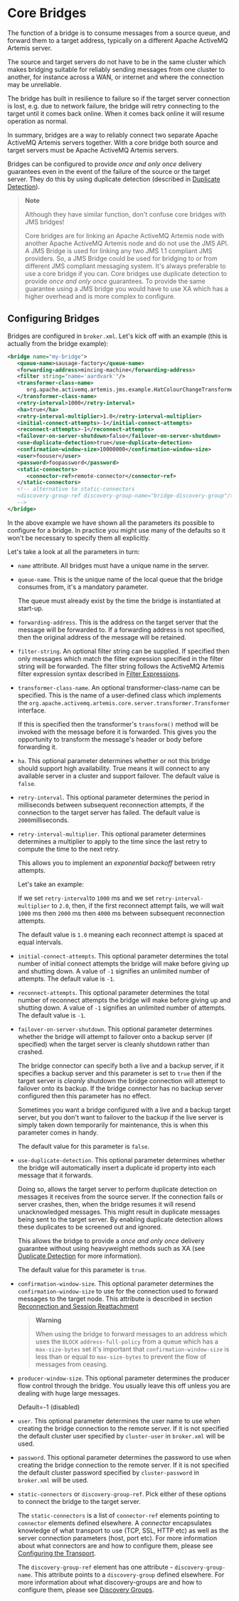 # Core Bridges

The function of a bridge is to consume messages from a source queue, and
forward them to a target address, typically on a different Apache ActiveMQ Artemis
server.

The source and target servers do not have to be in the same cluster
which makes bridging suitable for reliably sending messages from one
cluster to another, for instance across a WAN, or internet and where the
connection may be unreliable.

The bridge has built in resilience to failure so if the target server
connection is lost, e.g. due to network failure, the bridge will retry
connecting to the target until it comes back online. When it comes back
online it will resume operation as normal.

In summary, bridges are a way to reliably connect two separate Apache ActiveMQ Artemis
servers together. With a core bridge both source and target servers must
be Apache ActiveMQ Artemis servers.

Bridges can be configured to provide *once and only once* delivery
guarantees even in the event of the failure of the source or the target
server. They do this by using duplicate detection (described in [Duplicate Detection](duplicate-detection.md)).

> **Note**
>
> Although they have similar function, don't confuse core bridges with
> JMS bridges!
>
> Core bridges are for linking an Apache ActiveMQ Artemis node with another Apache ActiveMQ Artemis
> node and do not use the JMS API. A JMS Bridge is used for linking any
> two JMS 1.1 compliant JMS providers. So, a JMS Bridge could be used
> for bridging to or from different JMS compliant messaging system. It's
> always preferable to use a core bridge if you can. Core bridges use
> duplicate detection to provide *once and only once* guarantees. To
> provide the same guarantee using a JMS bridge you would have to use XA
> which has a higher overhead and is more complex to configure.

## Configuring Bridges

Bridges are configured in `broker.xml`. Let's kick off
with an example (this is actually from the bridge example):

```xml
<bridge name="my-bridge">
   <queue-name>sausage-factory</queue-name>
   <forwarding-address>mincing-machine</forwarding-address>
   <filter string="name='aardvark'"/>
   <transformer-class-name>
      org.apache.activemq.artemis.jms.example.HatColourChangeTransformer
   </transformer-class-name>
   <retry-interval>1000</retry-interval>
   <ha>true</ha>
   <retry-interval-multiplier>1.0</retry-interval-multiplier>
   <initial-connect-attempts>-1</initial-connect-attempts>
   <reconnect-attempts>-1</reconnect-attempts>
   <failover-on-server-shutdown>false</failover-on-server-shutdown>
   <use-duplicate-detection>true</use-duplicate-detection>
   <confirmation-window-size>10000000</confirmation-window-size>
   <user>foouser</user>
   <password>foopassword</password>
   <static-connectors>
      <connector-ref>remote-connector</connector-ref>
   </static-connectors>
   <!-- alternative to static-connectors
   <discovery-group-ref discovery-group-name="bridge-discovery-group"/>
   -->
</bridge>
```

In the above example we have shown all the parameters its possible to
configure for a bridge. In practice you might use many of the defaults
so it won't be necessary to specify them all explicitly.

Let's take a look at all the parameters in turn:

-   `name` attribute. All bridges must have a unique name in the server.

-   `queue-name`. This is the unique name of the local queue that the
    bridge consumes from, it's a mandatory parameter.

    The queue must already exist by the time the bridge is instantiated
    at start-up.

-   `forwarding-address`. This is the address on the target server that
    the message will be forwarded to. If a forwarding address is not
    specified, then the original address of the message will be
    retained.

-   `filter-string`. An optional filter string can be supplied. If
    specified then only messages which match the filter expression
    specified in the filter string will be forwarded. The filter string
    follows the ActiveMQ Artemis filter expression syntax described in [Filter Expressions](filter-expressions.md).

-   `transformer-class-name`. An optional transformer-class-name can be
    specified. This is the name of a user-defined class which implements
    the `org.apache.activemq.artemis.core.server.transformer.Transformer` interface.

    If this is specified then the transformer's `transform()` method
    will be invoked with the message before it is forwarded. This gives
    you the opportunity to transform the message's header or body before
    forwarding it.

-   `ha`. This optional parameter determines whether or not this bridge
    should support high availability. True means it will connect to any
    available server in a cluster and support failover. The default
    value is `false`.

-   `retry-interval`. This optional parameter determines the period in
    milliseconds between subsequent reconnection attempts, if the
    connection to the target server has failed. The default value is
    `2000`milliseconds.

-   `retry-interval-multiplier`. This optional parameter determines
    determines a multiplier to apply to the time since the last retry to
    compute the time to the next retry.

    This allows you to implement an *exponential backoff* between retry
    attempts.

    Let's take an example:

    If we set `retry-interval`to `1000` ms and we set
    `retry-interval-multiplier` to `2.0`, then, if the first reconnect
    attempt fails, we will wait `1000` ms then `2000` ms then `4000` ms
    between subsequent reconnection attempts.

    The default value is `1.0` meaning each reconnect attempt is spaced
    at equal intervals.

-   `initial-connect-attempts`. This optional parameter determines the
    total number of initial connect attempts the bridge will make before
    giving up and shutting down. A value of `-1` signifies an unlimited
    number of attempts. The default value is `-1`.

-   `reconnect-attempts`. This optional parameter determines the total
    number of reconnect attempts the bridge will make before giving up
    and shutting down. A value of `-1` signifies an unlimited number of
    attempts. The default value is `-1`.

-   `failover-on-server-shutdown`. This optional parameter determines
    whether the bridge will attempt to failover onto a backup server (if
    specified) when the target server is cleanly shutdown rather than
    crashed.

    The bridge connector can specify both a live and a backup server, if
    it specifies a backup server and this parameter is set to `true`
    then if the target server is *cleanly* shutdown the bridge
    connection will attempt to failover onto its backup. If the bridge
    connector has no backup server configured then this parameter has no
    effect.

    Sometimes you want a bridge configured with a live and a backup
    target server, but you don't want to failover to the backup if the
    live server is simply taken down temporarily for maintenance, this
    is when this parameter comes in handy.

    The default value for this parameter is `false`.

-   `use-duplicate-detection`. This optional parameter determines
    whether the bridge will automatically insert a duplicate id property
    into each message that it forwards.

    Doing so, allows the target server to perform duplicate detection on
    messages it receives from the source server. If the connection fails
    or server crashes, then, when the bridge resumes it will resend
    unacknowledged messages. This might result in duplicate messages
    being sent to the target server. By enabling duplicate detection
    allows these duplicates to be screened out and ignored.

    This allows the bridge to provide a *once and only once* delivery
    guarantee without using heavyweight methods such as XA (see [Duplicate Detection](duplicate-detection.md) for
    more information).

    The default value for this parameter is `true`.

-   `confirmation-window-size`. This optional parameter determines the
    `confirmation-window-size` to use for the connection used to forward
    messages to the target node. This attribute is described in section
    [Reconnection and Session Reattachment](client-reconnection.md)

    > **Warning**
    >
    > When using the bridge to forward messages to an address which uses
    > the `BLOCK` `address-full-policy` from a queue which has a
    > `max-size-bytes` set it's important that
    > `confirmation-window-size` is less than or equal to
    > `max-size-bytes` to prevent the flow of messages from ceasing.

-   `producer-window-size`. This optional parameter determines the
    producer flow control through the bridge. You usually leave this off
    unless you are dealing with huge large messages. 
    
    Default=-1 (disabled)

-   `user`. This optional parameter determines the user name to use when
    creating the bridge connection to the remote server. If it is not
    specified the default cluster user specified by `cluster-user` in
    `broker.xml` will be used.

-   `password`. This optional parameter determines the password to use
    when creating the bridge connection to the remote server. If it is
    not specified the default cluster password specified by
    `cluster-password` in `broker.xml` will be used.

-   `static-connectors` or `discovery-group-ref`. Pick either of these
    options to connect the bridge to the target server.

    The `static-connectors` is a list of `connector-ref` elements
    pointing to `connector` elements defined elsewhere. A *connector*
    encapsulates knowledge of what transport to use (TCP, SSL, HTTP etc)
    as well as the server connection parameters (host, port etc). For
    more information about what connectors are and how to configure
    them, please see [Configuring the Transport](configuring-transports.md).

    The `discovery-group-ref` element has one attribute -
    `discovery-group-name`. This attribute points to a `discovery-group`
    defined elsewhere. For more information about what discovery-groups
    are and how to configure them, please see [Discovery Groups](clusters.md).


